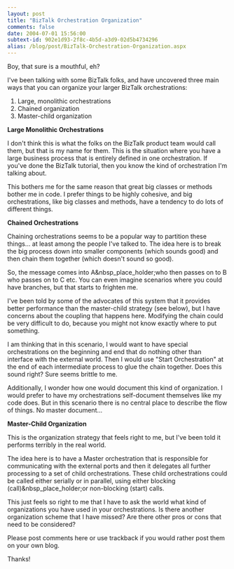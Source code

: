 ```yaml
---
layout: post
title: "BizTalk Orchestration Organization"
comments: false
date: 2004-07-01 15:56:00
subtext-id: 902e1d93-2f8c-4b5d-a3d9-02d5b4734296
alias: /blog/post/BizTalk-Orchestration-Organization.aspx
---
```



Boy, that sure is a mouthful, eh?

I've been talking with some BizTalk folks, and have uncovered three main ways that you can organize your larger BizTalk orchestrations:

  1. Large, monolithic orchestrations
  2. Chained organization
  3. Master-child organization

**Large Monolithic Orchestrations**

I don't think this is what the folks on the BizTalk product team would call them, but that is my name for them. This is the situation where you have a large business process that is entirely defined in one orchestration. If you've done the BizTalk tutorial, then you know the kind of orchestration I'm talking about. 

This bothers me for the same reason that great big classes or methods bother me in code. I prefer things to be highly cohesive, and big orchestrations, like big classes and methods, have a tendency to do lots of different things.

**Chained Orchestrations**

Chaining orchestrations seems to be a popular way to partition these things... at least among the people I've talked to. The idea here is to break the big process down into smaller components (which sounds good) and then chain them together (which doesn't sound so good).

So, the message comes into A&nbsp_place_holder;who then passes on to B who passes on to C etc. You can even imagine scenarios where you could have branches, but that starts to frighten me.

I've been told by some of the advocates of this system that it provides better performance than the master-child strategy (see below), but I have concerns about the coupling that happens here. Modifying the chain could be very difficult to do, because you might not know exactly where to put something.

I am thinking that in this scenario, I would want to have special orchestrations on the beginning and end that do nothing other than interface with the external world. Then I would use "Start Orchestration" at the end of each intermediate process to glue the chain together. Does this sound right? Sure seems brittle to me.

Additionally, I wonder how one would document this kind of organization. I would prefer to have my orchestrations self-document themselves like my code does. But in this scenario there is no central place to describe the flow of things. No master document...

**Master-Child Organization**

This is the organization strategy that feels right to me, but I've been told it performs terribly in the real world.

The idea here is to have a Master orchestration that is responsible for communicating with the external ports and then it delegates all further processing to a set of child orchestrations. These child orchestrations could be called either serially or in parallel, using either blocking (call)&nbsp_place_holder;or non-blocking (start) calls.

This just feels so right to me that I have to ask the world what kind of organizations you have used in your orchestrations. Is there another organization scheme that I have missed? Are there other pros or cons that need to be considered?

Please post comments here or use trackback if you would rather post them on your own blog.

Thanks!
